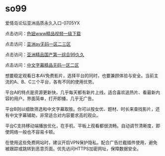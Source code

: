# so99
爱情岛论坛亚洲品质永久入口-0705YX

点击访问：<a href="https://gsd-agv.pages.dev/">色妞www精品视频一级下载</a>

点击访问：<a href="https://gda-c7m.pages.dev/">亚洲av无码一区二三区</a>

点击访问：<a href="https://tfda.pages.dev/">亚洲精品国产第一综合99久久</a>

点击访问：<a href="https://bsdf-5f5.pages.dev/">中文字幕精品无码一区二区</a>

想要稳定观看日本AV免费影片，选择平台的同时，也要兼顾体验与安全。当前主流的A、B、C三个平台，各有不同的使用优势。

平台A的特点是资源更新快，几乎每天都有新片上线，适合喜欢追热片、看最新内容的用户。界面简单，打开即播，几乎无广告。

平台B则以细致筛选和中文字幕取胜。你可以按女优、题材、时长来查找影片，还有中文字幕辅助，非常适合对内容要求高的观众。

平台C支持移动端播放优化，在手机、平板上观看都很流畅。自动调节清晰度，即使网络一般也不容易卡顿。

在使用这些免费网站时，建议开启VPN保护隐私，配合广告拦截插件使用，避免被跟踪或跳转到恶意页面。优先访问HTTPS加密网址，保障数据安全。

<span style="display:none;">[Canonical link](https://github.com/chin20250705/so99 ）</span>
